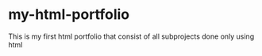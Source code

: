 # my-html-portfolio
This is my first html portfolio that consist of all subprojects done only using html
